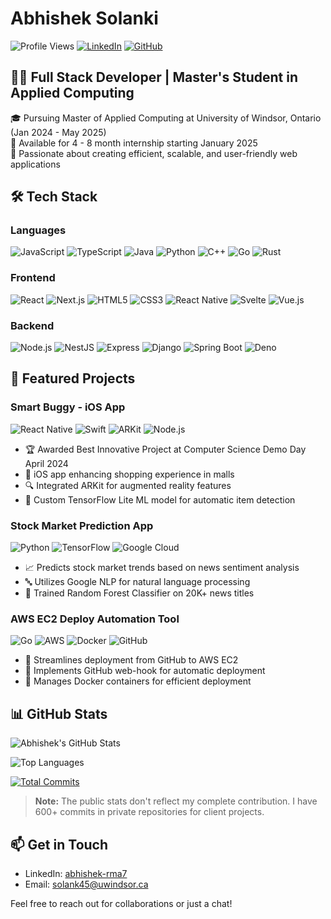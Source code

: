 # Abhishek Solanki

![Profile Views](https://komarev.com/ghpvc/?username=abhishek-rma7&color=brightgreen)
[![LinkedIn](https://img.shields.io/badge/LinkedIn-Connect-blue?style=flat-square&logo=linkedin)](https://linkedin.com/in/abhishek-rma7)
[![GitHub](https://img.shields.io/badge/GitHub-Follow-181717?style=flat-square&logo=github)](https://github.com/abhishek-rma7)

## 👨‍💻 Full Stack Developer | Master's Student in Applied Computing

🎓 Pursuing Master of Applied Computing at University of Windsor, Ontario (Jan 2024 - May 2025)  
💼 Available for 4 - 8 month internship starting January 2025  
🌟 Passionate about creating efficient, scalable, and user-friendly web applications

## 🛠️ Tech Stack

### Languages
![JavaScript](https://img.shields.io/badge/-JavaScript-F7DF1E?style=flat-square&logo=javascript&logoColor=black)
![TypeScript](https://img.shields.io/badge/-TypeScript-3178C6?style=flat-square&logo=typescript&logoColor=white)
![Java](https://img.shields.io/badge/-Java-007396?style=flat-square&logo=java&logoColor=white)
![Python](https://img.shields.io/badge/-Python-3776AB?style=flat-square&logo=python&logoColor=white)
![C++](https://img.shields.io/badge/-C++-00599C?style=flat-square&logo=c%2B%2B&logoColor=white)
![Go](https://img.shields.io/badge/-Go-00ADD8?style=flat-square&logo=go&logoColor=white)
![Rust](https://img.shields.io/badge/-Rust-000000?style=flat-square&logo=rust&logoColor=white)

### Frontend
![React](https://img.shields.io/badge/-React-61DAFB?style=flat-square&logo=react&logoColor=black)
![Next.js](https://img.shields.io/badge/-Next.js-000000?style=flat-square&logo=next.js&logoColor=white)
![HTML5](https://img.shields.io/badge/-HTML5-E34F26?style=flat-square&logo=html5&logoColor=white)
![CSS3](https://img.shields.io/badge/-CSS3-1572B6?style=flat-square&logo=css3&logoColor=white)
![React Native](https://img.shields.io/badge/-React_Native-61DAFB?style=flat-square&logo=react&logoColor=black)
![Svelte](https://img.shields.io/badge/-Svelte-FF3E00?style=flat-square&logo=svelte&logoColor=white)
![Vue.js](https://img.shields.io/badge/-Vue.js-4FC08D?style=flat-square&logo=vue.js&logoColor=white)

### Backend
![Node.js](https://img.shields.io/badge/-Node.js-339933?style=flat-square&logo=node.js&logoColor=white)
![NestJS](https://img.shields.io/badge/-NestJS-E0234E?style=flat-square&logo=nestjs&logoColor=white)
![Express](https://img.shields.io/badge/-Express-000000?style=flat-square&logo=express&logoColor=white)
![Django](https://img.shields.io/badge/-Django-092E20?style=flat-square&logo=django&logoColor=white)
![Spring Boot](https://img.shields.io/badge/-Spring_Boot-6DB33F?style=flat-square&logo=spring-boot&logoColor=white)
![Deno](https://img.shields.io/badge/-Deno-000000?style=flat-square&logo=deno&logoColor=white)

## 🚀 Featured Projects

### Smart Buggy - iOS App
![React Native](https://img.shields.io/badge/-React_Native-61DAFB?style=flat-square&logo=react&logoColor=black)
![Swift](https://img.shields.io/badge/-Swift-FA7343?style=flat-square&logo=swift&logoColor=white)
![ARKit](https://img.shields.io/badge/-ARKit-000000?style=flat-square&logo=apple&logoColor=white)
![Node.js](https://img.shields.io/badge/-Node.js-339933?style=flat-square&logo=node.js&logoColor=white)

- 🏆 Awarded Best Innovative Project at Computer Science Demo Day April 2024
- 📱 iOS app enhancing shopping experience in malls
- 🔍 Integrated ARKit for augmented reality features
- 🧠 Custom TensorFlow Lite ML model for automatic item detection

### Stock Market Prediction App
![Python](https://img.shields.io/badge/-Python-3776AB?style=flat-square&logo=python&logoColor=white)
![TensorFlow](https://img.shields.io/badge/-TensorFlow-FF6F00?style=flat-square&logo=tensorflow&logoColor=white)
![Google Cloud](https://img.shields.io/badge/-Google_Cloud-4285F4?style=flat-square&logo=google-cloud&logoColor=white)

- 📈 Predicts stock market trends based on news sentiment analysis
- 🔤 Utilizes Google NLP for natural language processing
- 🌳 Trained Random Forest Classifier on 20K+ news titles

### AWS EC2 Deploy Automation Tool
![Go](https://img.shields.io/badge/-Go-00ADD8?style=flat-square&logo=go&logoColor=white)
![AWS](https://img.shields.io/badge/-AWS-232F3E?style=flat-square&logo=amazon-aws&logoColor=white)
![Docker](https://img.shields.io/badge/-Docker-2496ED?style=flat-square&logo=docker&logoColor=white)
![GitHub](https://img.shields.io/badge/-GitHub-181717?style=flat-square&logo=github&logoColor=white)

- 🚀 Streamlines deployment from GitHub to AWS EC2
- 🔄 Implements GitHub web-hook for automatic deployment
- 🐳 Manages Docker containers for efficient deployment

## 📊 GitHub Stats

![Abhishek's GitHub Stats](https://github-readme-stats.vercel.app/api?username=abhishek-rma7&show_icons=true&theme=radical)

![Top Languages](https://github-readme-stats.vercel.app/api/top-langs/?username=abhishek-rma7&layout=compact&theme=radical)

[![Total Commits](https://img.shields.io/badge/Total%20Commits-600%2B-brightgreen?style=for-the-badge)](https://github.com/abhishek-rma7)

> **Note:** The public stats don't reflect my complete contribution. I have 600+ commits in private repositories for client projects.

## 📫 Get in Touch

- LinkedIn: [abhishek-rma7](https://linkedin.com/in/abhishek-rma7)
- Email: solank45@uwindsor.ca

Feel free to reach out for collaborations or just a chat!
